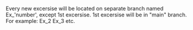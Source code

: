 Every new excersise will be located on separate branch named Ex_'number', except 1st excersise.
1st excersise will be in "main" branch.
For example: Ex_2 Ex_3 etc.
